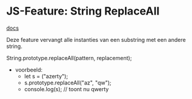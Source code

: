 # JS-Feature: String ReplaceAll

[docs](https://www.javascripttutorial.net/es-next/javascript-string-replaceall/)

Deze feature vervangt alle instanties van een substring met een andere string.

String.prototype.replaceAll(pattern, replacement);

- voorbeeld:
  - let s = ("azerty");
  - s.prototype.replaceAll("az", "qw");
  - console.log(s); // toont nu qwerty
